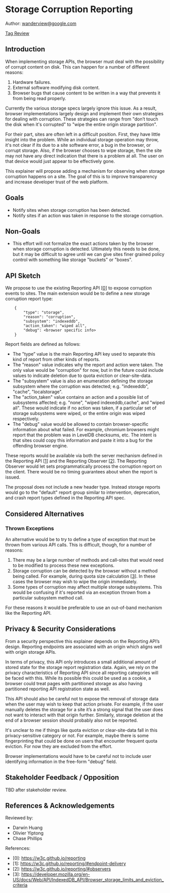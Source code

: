 # Storage Corruption Reporting

Author: [wanderview@google.com](mailto:wanderview@google.com)

[Tag Review](https://github.com/w3ctag/design-reviews/issues/419)

## Introduction

When implementing storage APIs, the browser must deal with the possibility of corrupt content on disk.  This can happen for a number of different reasons:

1.  Hardware failures.
1.  External software modifying disk content.
1.  Browser bugs that cause content to be written in a way that prevents it from being read properly.

Currently the various storage specs largely ignore this issue.  As a result, browser implementations largely design and implement their own strategies for dealing with corruption.  These strategies can range from "don’t touch the disk when it's corrupted" to "wipe the entire origin storage partition".

For their part, sites are often left in a difficult position.  First, they have little insight into the problem.  While an individual storage operation may throw, it's not clear if its due to a site software error, a bug in the browser, or corrupt storage.  Also, if the browser chooses to wipe storage, then the site may not have any direct indication that there is a problem at all.  The user on that device would just appear to be effectively gone.

This explainer will propose adding a mechanism for observing when storage corruption happens on a site.  The goal of this is to improve transparency and increase developer trust of the web platform.

## Goals

*   Notify sites when storage corruption has been detected.
*   Notify sites if an action was taken in response to the storage corruption.

## Non-Goals

*   This effort will not formalize the exact actions taken by the browser when storage corruption is detected.  Ultimately this needs to be done, but it may be difficult to agree until we can give sites finer grained policy control with something like storage "buckets" or "boxes".

## API Sketch

We propose to use the existing Reporting API [[0]] to expose corruption events to sites.  The main extension would be to define a new storage corruption report type:


```
    {
    	"type": "storage",
    	"reason": "corruption",
    	"subsystem": "indexeddb",
    	"action_taken": "wiped all",
    	"debug": <browser specific info>
    }
```

Report fields are defined as follows:

 * The "type” value is the main Reporting API key used to separate this kind of report from other kinds of reports.
 * The "reason" value indicates why the report and action were taken.  The only value would be "corruption" for now, but in the future could include values to indicate deletion due to quota eviction or clear-site-data.
 * The "subsystem" value is also an enumeration defining the storage subsystem where the corruption was detected; e.g. "indexeddb", "cache", "localstorage".
 * The "action_taken" value contains an action and a possible list of subsystems affected; e.g. "none", "wiped indexeddb,cache", and "wiped all".  These would indicate if no action was taken, if a particular set of storage subsystems were wiped, or the entire origin was wiped respectively.
 * The "debug" value would be allowed to contain browser-specific information about what failed.  For example, chromium browsers might report that the problem was in LevelDB checksums, etc.  The intent is that sites could copy this information and paste it into a bug for the offending browser engine.

These reports would be available via both the server mechanism defined in the Reporting API [[1]] and the Reporting Observer [[2]].  The Reporting Observer would let sets programmatically process the corruption report on the client.  There would be no timing guarantees about when the report is issued.

The proposal does not include a new header type.  Instead storage reports would go to the "default" report group similar to intervention, deprecation, and crash report types defined in the Reporting API spec.

## Considered Alternatives

### Thrown Exceptions

An alternative would be to try to define a type of exception that must be thrown from various API calls.  This is difficult, though, for a number of reasons:

1.  There may be a large number of methods and call-sites that would need to be modified to process these new exceptions.
1.  Storage corruption can be detected by the browser without a method being called.  For example, during quota size calculation [[3]].  In these cases the browser may wish to wipe the origin immediately.
1.  Some types of corruption may affect multiple storage subsystems.  This would be confusing if it's reported via an exception thrown from a particular subsystem method call.

For these reasons it would be preferable to use an out-of-band mechanism like the Reporting API.

## Privacy & Security Considerations

From a security perspective this explainer depends on the Reporting API’s design.  Reporting endpoints are associated with an origin which aligns well with origin storage APIs.

In terms of privacy, this API only introduces a small additional amount of stored state for the storage report registration data.  Again, we rely on the privacy characteristics of Reporting API since all reporting categories will be faced with this.  While its possible this could be used as a cookie, a browser could treat pages with partitioned storage as also having partitioned reporting API registration state as well.

This API should also be careful not to expose the removal of storage data when the user may wish to keep that action private.  For example, if the user manually deletes the storage for a site it’s a strong signal that the user does not want to interact with that origin further.  Similarly, storage deletion at the end of a browser session should probably also not be reported.

It's unclear to me if things like quota eviction or clear-site-data fall in this privacy-sensitive category or not.  For example, maybe there is some fingerprinting that could be done on users that encounter frequent quota eviction.  For now they are excluded from the effort.

Browser implementations would have to be careful not to include user identifying information in the free-form "debug" field.

## Stakeholder Feedback / Opposition

TBD after stakeholder review.

## References & Acknowledgements

Reviewed by:

*   Darwin Huang
*   Olivier Yiptong
*   Chase Phillips

References:

* \[0]: https://w3c.github.io/reporting
* \[1]: https://w3c.github.io/reporting/#endpoint-delivery
* \[2]: https://w3c.github.io/reporting/#observers
* \[3]: https://developer.mozilla.org/en-US/docs/Web/API/IndexedDB_API/Browser_storage_limits_and_eviction_criteria

[0]: https://w3c.github.io/reporting
[1]: https://w3c.github.io/reporting/#endpoint-delivery
[2]: https://w3c.github.io/reporting/#observers
[3]: https://developer.mozilla.org/en-US/docs/Web/API/IndexedDB_API/Browser_storage_limits_and_eviction_criteria
